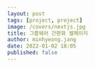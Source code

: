 ```yaml
---
layout: post
tags: [project, project]
image: /covers/nextjs.jpg
title: 그룹웨어 간편화 웹페이지
author: minhyeong.jang
date: 2022-01-02 18:05
published: false
---
```


